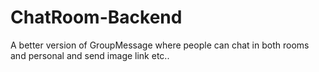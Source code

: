 # ChatRoom-Backend
A better version of GroupMessage where people can chat in both rooms and personal and send image link etc..
